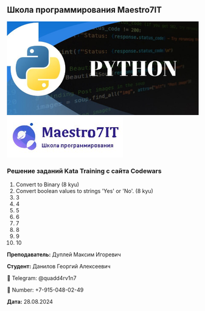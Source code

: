 ## Школа программирования Maestro7IT

![python.jpg](img%2Fpython.jpg)
![maestro7it_logo.jpg](img%2Fmaestro7it_logo.jpg)

### Решение заданий Kata Training с сайта Codewars
1. Convert to Binary (8 kyu)
2. Convert boolean values to strings 'Yes' or 'No'. (8 kyu)
3. 3
4. 4
5. 5
6. 6
7. 7
8. 8
9. 9
10. 10



**Преподаватель:** Дуплей Максим Игоревич

**Студент:** Данилов Георгий Алексеевич

📱 Telegram: @quadd4rv1n7

📱 Number: +7-915-048-02-49

**Дата:** 28.08.2024
